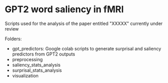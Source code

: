 # GPT2 word saliency in fMRI 

Scripts used for the analysis of the paper entitled "XXXXX" currently under review

Folders:

- gpt_predictors: Google colab scripts to generate surprisal and saliency predictors from GPT2 outputs
- preprocessing
- saliency_stats_analysis
- surprisal_stats_analysis
- visualization
